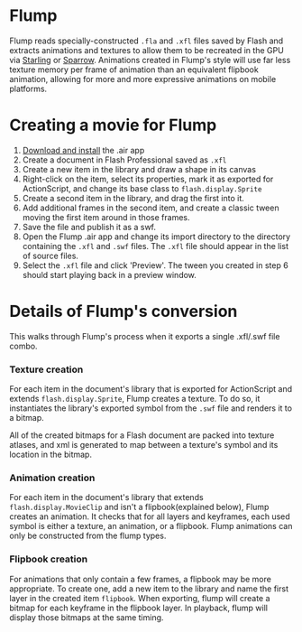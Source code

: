 # Flump

Flump reads specially-constructed `.fla` and `.xfl` files saved by Flash and extracts animations and
textures to allow them to be recreated in the GPU via [Starling](http://www.starling-framework.org/)
or [Sparrow](http://www.sparrow-framework.org/). Animations created in Flump's style will use far
less texture memory per frame of animation than an equivalent flipbook animation, allowing for more
and more expressive animations on mobile platforms.

# Creating a movie for Flump

1. [Download and install](https://github.com/downloads/threerings/flump/flump.air) the .air app
2. Create a document in Flash Professional saved as `.xfl`
3. Create a new item in the library and draw a shape in its canvas
4. Right-click on the item, select its properties, mark it as exported for ActionScript, and change
   its base class to `flash.display.Sprite`
5. Create a second item in the library, and drag the first into it.
6. Add additional frames in the second item, and create a classic tween moving the first item around
   in those frames.
7. Save the file and publish it as a swf.
8. Open the Flump .air app and change its import directory to the directory containing the `.xfl` and
   `.swf` files. The `.xfl` file should appear in the list of source files.
9. Select the `.xfl` file and click 'Preview'. The tween you created in step 6 should start playing
   back in a preview window.

# Details of Flump's conversion

This walks through Flump's process when it exports a single .xfl/.swf file combo.

### Texture creation

For each item in the document's library that is exported for ActionScript and extends
`flash.display.Sprite`, Flump creates a texture. To do so, it instantiates the library's exported
symbol from the `.swf` file and renders it to a bitmap.

All of the created bitmaps for a Flash document are packed into texture atlases, and xml is
generated to map between a texture's symbol and its location in the bitmap.

### Animation creation

For each item in the document's library that extends `flash.display.MovieClip` and isn't a flipbook(explained below), Flump creates an animation. It checks that for all layers and keyframes, each used symbol is either a texture, an animation, or a flipbook. Flump animations can only be constructed from the flump types.

### Flipbook creation

For animations that only contain a few frames, a flipbook may be more appropriate. To create one,
add a new item to the library and name the first layer in the created item `flipbook`. When
exporting, flump will create a bitmap for each keyframe in the flipbook layer. In playback, flump
will display those bitmaps at the same timing.
